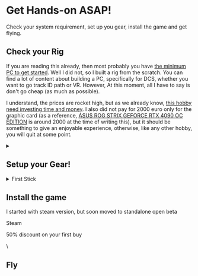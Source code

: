 # Get Hands-on ASAP!

Check your system requirement, set up you gear, install the game and get flying.

## Check your Rig

If you are reading this already, then most probably you have [the minimum PC to get started](https://www.digitalcombatsimulator.com/en/downloads/world/beta/). Well I did not, so I built a rig from the scratch. You can find a lot of content about building a PC, specifically for DCS, whether you want to go track ID path or VR. However, At this moment, all I have to say is don't go cheap (as much as possible).&#x20;

I understand, the prices are rocket high, but as we already know, [this hobby need investing time and money](../introduction.md#why-should-you-read-me). I also did not pay for 2000 euro only for the graphic card (as a reference, [ASUS ROG STRIX GEFORCE RTX 4090 OC EDITION](https://www.alternate.nl/html/product/1870140?utm\_source=GoogleShopping\&utm\_medium=cpc\&utm\_campaign=GoogleShopping\_Grafischekaart\&utm\_term=JIXV0T01\&gclid=CjwKCAjw36GjBhAkEiwAKwIWyd-a8vyUQ5kouTB8gKEz7Y5S7wH1VOevo7SsIZpZXfMkIgrgqO9NXBoC4fEQAvD\_BwE) is around 2000 at the time of writing this), but it should be something to give an enjoyable experience, otherwise, like any other hobby, you will quit at some point.

<details>

<summary></summary>



</details>

## Setup your Gear!

<details>

<summary>First Stick</summary>

As I already mentioned in “[My first stick](http://localhost:5000/o/h4q1IgXjrHJ5jJVtyD3E/s/s2UzUqfq63SH5jchI40L/)”, I started with [LogiTech Extreme 3D Pro](https://en.wikipedia.org/wiki/List\_of\_Logitech\_products). I still think if you really are not sure if this is for you, then you can start from there.

\
If you are more confident, then I would suggest my first HOTAS (Hands On Throttle And Stick): [Logitech X56 H.O.T.A.S.](https://www.logitechg.com/en-us/products/space/x56-space-flight-vr-simulator-controller.945-000058.html). It is a good value for the buck choice for the beginning. I must say I tried a [Thrustmaster Warthog](https://www.thrustmaster.com/nl-nl/products/hotas-warthog/) HOTAS for 2 weeks as well, but in the end, decided to return it and keep the Logitech set. And invest in a rudder pedal instead.

</details>

## Install the game

I started with steam version, but soon moved to standalone open beta

Steam

50% discount on your first buy

\


## Fly



